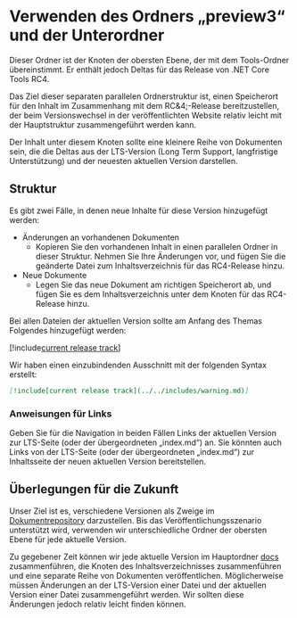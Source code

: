 # <a name="using-the-preview3-folder-and-sub-folders"></a>Verwenden des Ordners „preview3“ und der Unterordner

Dieser Ordner ist der Knoten der obersten Ebene, der mit dem Tools-Ordner übereinstimmt. Er enthält jedoch Deltas für das Release von .NET Core Tools RC4.

Das Ziel dieser separaten parallelen Ordnerstruktur ist, einen Speicherort für den Inhalt im Zusammenhang mit dem RC&4;-Release bereitzustellen, der beim Versionswechsel in der veröffentlichten Website relativ leicht mit der Hauptstruktur zusammengeführt werden kann.

Der Inhalt unter diesem Knoten sollte eine kleinere Reihe von Dokumenten sein, die die Deltas aus der LTS-Version (Long Term Support, langfristige Unterstützung) und der neuesten aktuellen Version darstellen. 

## <a name="structure"></a>Struktur

Es gibt zwei Fälle, in denen neue Inhalte für diese Version hinzugefügt werden:

* Änderungen an vorhandenen Dokumenten
    - Kopieren Sie den vorhandenen Inhalt in einen parallelen Ordner in dieser Struktur. Nehmen Sie Ihre Änderungen vor, und fügen Sie die geänderte Datei zum Inhaltsverzeichnis für das RC4-Release hinzu.
* Neue Dokumente
    - Legen Sie das neue Dokument am richtigen Speicherort ab, und fügen Sie es dem Inhaltsverzeichnis unter dem Knoten für das RC4-Release hinzu. 

Bei allen Dateien der aktuellen Version sollte am Anfang des Themas Folgendes hinzugefügt werden:

[!include[current release track](../includes/warning.md)]

Wir haben einen einzubindenden Ausschnitt mit der folgenden Syntax erstellt:

```markdown
[!include[current release track](../../includes/warning.md)]
```

### <a name="link-instructions"></a>Anweisungen für Links

Geben Sie für die Navigation in beiden Fällen Links der aktuellen Version zur LTS-Seite (oder der übergeordneten „index.md“) an.
Sie könnten auch Links von der LTS-Seite (oder der übergeordneten „index.md“) zur Inhaltsseite der neuen aktuellen Version bereitstellen.

## <a name="future-considerations"></a>Überlegungen für die Zukunft

Unser Ziel ist es, verschiedene Versionen als Zweige im [Dokumentrepository](https://github.com/dotnet/docs) darzustellen. Bis das Veröffentlichungsszenario unterstützt wird, verwenden wir unterschiedliche Ordner der obersten Ebene für jede aktuelle Version. 

Zu gegebener Zeit können wir jede aktuelle Version im Hauptordner [docs](../docs) zusammenführen, die Knoten des Inhaltsverzeichnisses zusammenführen und eine separate Reihe von Dokumenten veröffentlichen. Möglicherweise müssen Änderungen an der LTS-Version einer Datei und der aktuellen Version einer Datei zusammengeführt werden. Wir sollten diese Änderungen jedoch relativ leicht finden können.


<!--HONumber=Feb17_HO2-->


